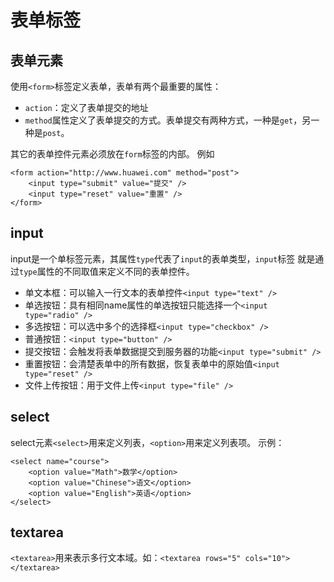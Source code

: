 # 表单标签
## 表单元素
使用`<form>`标签定义表单，表单有两个最重要的属性：
- `action`：定义了表单提交的地址
- `method`属性定义了表单提交的方式。表单提交有两种方式，一种是`get`，另一种是`post`。

其它的表单控件元素必须放在`form`标签的内部。
例如
```
<form action="http://www.huawei.com" method="post">
    <input type="submit" value="提交" />
    <input type="reset" value="重置" />
</form>
```

## input
input是一个单标签元素，其属性`type`代表了`input`的表单类型，`input`标签 就是通过`type`属性的不同取值来定义不同的表单控件。
- 单文本框：可以输入一行文本的表单控件`<input type="text" />` 
- 单选按钮：具有相同name属性的单选按钮只能选择一个`<input type="radio" />`
- 多选按钮：可以选中多个的选择框`<input type="checkbox" />`
- 普通按钮：`<input type="button" />`
- 提交按钮：会触发将表单数据提交到服务器的功能`<input type="submit" />`
- 重置按钮：会清楚表单中的所有数据，恢复表单中的原始值`<input type="reset" />`
- 文件上传按钮：用于文件上传`<input type="file" />`

## select
select元素`<select>`用来定义列表，`<option>`用来定义列表项。
示例：
```
<select name="course">
    <option value="Math">数学</option>
    <option value="Chinese">语文</option>
    <option value="English">英语</option>
</select>
```

## textarea
`<textarea>`用来表示多行文本域。如：`<textarea rows="5" cols="10"></textarea>`